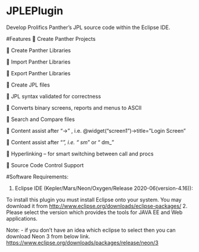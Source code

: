 # JPLEPlugin
Develop Prolifics Panther’s JPL source code within the Eclipse IDE.

#Features
	Create Panther Projects

	Create Panther Libraries

	Import Panther Libraries

	Export Panther Libraries

	Create JPL files

	JPL syntax validated for correctness

	Converts binary screens, reports and menus to ASCII

	Search and Compare files

	Content assist after “->” , i.e. @widget(“screen1”)->title=”Login Screen”

	Content assist after “_”, i.e. “ sm_” or “ dm_”

	Hyperlinking – for smart switching between call and procs

	Source Code Control Support

#Software Requirements:

1.	Eclipse IDE (Kepler/Mars/Neon/Oxygen/Release 2020-06(version-4.16)):

To install this plugin you must install Eclipse onto your system. You may download it from http://www.eclipse.org/downloads/eclipse-packages/
2.	Please select the version which provides the tools for JAVA EE and Web applications.

Note: - if you don’t have an idea which eclipse to select then you can download Neon 3 from below link. https://www.eclipse.org/downloads/packages/release/neon/3


 
